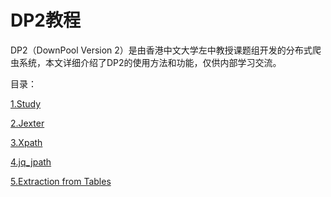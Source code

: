 # DP2教程

DP2（DownPool Version 2）是由香港中文大学左中教授课题组开发的分布式爬虫系统，本文详细介绍了DP2的使用方法和功能，仅供内部学习交流。

目录：

[1.Study](study.md)

[2.Jexter](Jexter.md)

[3.Xpath](Xpath.md)

[4.jq_jpath](jq_jmespath.md)

[5.Extraction from Tables](Jexter.table.md)
